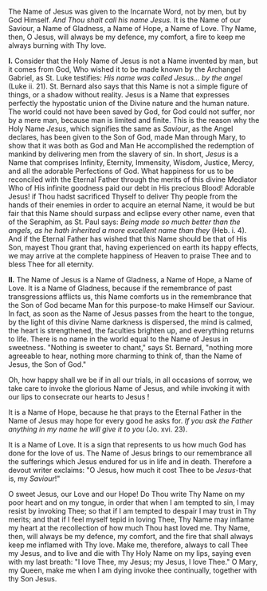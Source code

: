 
The Name of Jesus was given to the Incarnate Word, not by men, but by God Himself. *And Thou shalt call his name Jesus.* It is the Name of our Saviour, a Name of Gladness, a Name of Hope, a Name of Love. Thy Name, then, O Jesus, will always be my defence, my comfort, a fire to keep me always burning with Thy love.

**I\.** Consider that the Holy Name of Jesus is not a Name invented by man, but it comes from God, Who wished it to be made known by the Archangel Gabriel, as St. Luke testifies: *His name was called Jesus... by the angel* (Luke ii. 21). St. Bernard also says that this Name is not a simple figure of things, or a shadow without reality. Jesus is a Name that expresses perfectly the hypostatic union of the Divine nature and the human nature. The world could not have been saved by God, for God could not suffer, nor by a mere man, because man is limited and finite. This is the reason why the Holy Name *Jesus*, which signifies the same as *Saviour*, as the Angel declares, has been given to the Son of God, made Man through Mary, to show that it was both as God and Man He accomplished the redemption of mankind by delivering men from the slavery of sin. In short, *Jesus* is a Name that comprises Infinity, Eternity, Immensity, Wisdom, Justice, Mercy, and all the adorable Perfections of God. What happiness for us to be reconciled with the Eternal Father through the merits of this divine Mediator Who of His infinite goodness paid our debt in His precious Blood! Adorable Jesus! if Thou hadst sacrificed Thyself to deliver Thy people from the hands of their enemies in order to acquire an eternal Name, it would be but fair that this Name should surpass and eclipse every other name, even that of the Seraphim, as St. Paul says: *Being made so much better than the angels, as he hath inherited a more excellent name than they* (Heb. i. 4). And if the Eternal Father has wished that this Name should be that of His Son, mayest Thou grant that, having experienced on earth its happy effects, we may arrive at the complete happiness of Heaven to praise Thee and to bless Thee for all eternity.

**II\.** The Name of Jesus is a Name of Gladness, a Name of Hope, a Name of Love. It is a Name of Gladness, because if the remembrance of past transgressions afflicts us, this Name comforts us in the remembrance that the Son of God became Man for this purpose-to make Himself our Saviour. In fact, as soon as the Name of Jesus passes from the heart to the tongue, by the light of this divine Name darkness is dispersed, the mind is calmed, the heart is strengthened, the faculties brighten up, and everything returns to life. There is no name in the world equal to the Name of Jesus in sweetness. \"Nothing is sweeter to chant,\" says St. Bernard, \"nothing more agreeable to hear, nothing more charming to think of, than the Name of Jesus, the Son of God.\"

Oh, how happy shall we be if in all our trials, in all occasions of sorrow, we take care to invoke the glorious Name of Jesus, and while invoking it with our lips to consecrate our hearts to Jesus !

It is a Name of Hope, because he that prays to the Eternal Father in the Name of Jesus may hope for every good he asks for. *If you ask the Father anything in my name he will give it to you* (Jo. xvi. 23).

It is a Name of Love. It is a sign that represents to us how much God has done for the love of us. The Name of Jesus brings to our remembrance all the sufferings which Jesus endured for us in life and in death. Therefore a devout writer exclaims: \"O Jesus, how much it cost Thee to be *Jesus*-that is, my *Saviour*!\"

O sweet Jesus, our Love and our Hope! Do Thou write Thy Name on my poor heart and on my tongue, in order that when I am tempted to sin, I may resist by invoking Thee; so that if I am tempted to despair I may trust in Thy merits; and that if I feel myself tepid in loving Thee, Thy Name may inflame my heart at the recollection of how much Thou hast loved me. Thy Name, then, will always be my defence, my comfort, and the fire that shall always keep me inflamed with Thy love. Make me, therefore, always to call Thee my Jesus, and to live and die with Thy Holy Name on my lips, saying even with my last breath: \"I love Thee, my Jesus; my Jesus, I love Thee.\" O Mary, my Queen, make me when I am dying invoke thee continually, together with thy Son Jesus.

